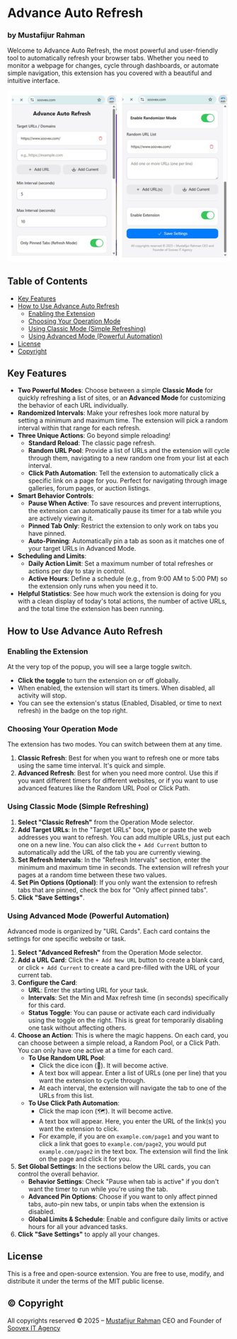 # Advance Auto Refresh
### by Mustafijur Rahman

Welcome to Advance Auto Refresh, the most powerful and user-friendly tool to automatically refresh your browser tabs. Whether you need to monitor a webpage for changes, cycle through dashboards, or automate simple navigation, this extension has you covered with a beautiful and intuitive interface.

![Extension Popup Interface](icons/Screenshot.png)

## Table of Contents

-   [Key Features](#key-features)
-   [How to Use Advance Auto Refresh](#how-to-use-advance-auto-refresh)
    -   [Enabling the Extension](#enabling-the-extension)
    -   [Choosing Your Operation Mode](#choosing-your-operation-mode)
    -   [Using Classic Mode (Simple Refreshing)](#using-classic-mode-simple-refreshing)
    -   [Using Advanced Mode (Powerful Automation)](#using-advanced-mode-powerful-automation)
-   [License](#license)
-   [Copyright](#copyright)

## Key Features

-   **Two Powerful Modes**: Choose between a simple **Classic Mode** for quickly refreshing a list of sites, or an **Advanced Mode** for customizing the behavior of each URL individually.
-   **Randomized Intervals**: Make your refreshes look more natural by setting a minimum and maximum time. The extension will pick a random interval within that range for each refresh.
-   **Three Unique Actions**: Go beyond simple reloading!
    -   **Standard Reload**: The classic page refresh.
    -   **Random URL Pool**: Provide a list of URLs and the extension will cycle through them, navigating to a new random one from your list at each interval.
    -   **Click Path Automation**: Tell the extension to automatically click a specific link on a page for you. Perfect for navigating through image galleries, forum pages, or auction listings.
-   **Smart Behavior Controls**:
    -   **Pause When Active**: To save resources and prevent interruptions, the extension can automatically pause its timer for a tab while you are actively viewing it.
    -   **Pinned Tab Only**: Restrict the extension to only work on tabs you have pinned.
    -   **Auto-Pinning**: Automatically pin a tab as soon as it matches one of your target URLs in Advanced Mode.
-   **Scheduling and Limits**:
    -   **Daily Action Limit**: Set a maximum number of total refreshes or actions per day to stay in control.
    -   **Active Hours**: Define a schedule (e.g., from 9:00 AM to 5:00 PM) so the extension only runs when you need it to.
-   **Helpful Statistics**: See how much work the extension is doing for you with a clean display of today's total actions, the number of active URLs, and the total time the extension has been running.

## How to Use Advance Auto Refresh

### Enabling the Extension

At the very top of the popup, you will see a large toggle switch.
-   **Click the toggle** to turn the extension on or off globally.
-   When enabled, the extension will start its timers. When disabled, all activity will stop.
-   You can see the extension's status (Enabled, Disabled, or time to next refresh) in the badge on the top right.

### Choosing Your Operation Mode

The extension has two modes. You can switch between them at any time.

1.  **Classic Refresh**: Best for when you want to refresh one or more tabs using the same time interval. It's quick and simple.
2.  **Advanced Refresh**: Best for when you need more control. Use this if you want different timers for different websites, or if you want to use advanced features like the Random URL Pool or Click Path.

### Using Classic Mode (Simple Refreshing)

1.  **Select "Classic Refresh"** from the Operation Mode selector.
2.  **Add Target URLs**: In the "Target URLs" box, type or paste the web addresses you want to refresh. You can add multiple URLs, just put each one on a new line. You can also click the `+ Add Current` button to automatically add the URL of the tab you are currently viewing.
3.  **Set Refresh Intervals**: In the "Refresh Intervals" section, enter the minimum and maximum time in seconds. The extension will refresh your pages at a random time between these two values.
4.  **Set Pin Options (Optional)**: If you only want the extension to refresh tabs that are pinned, check the box for "Only affect pinned tabs".
5.  **Click "Save Settings"**.

### Using Advanced Mode (Powerful Automation)

Advanced mode is organized by "URL Cards". Each card contains the settings for one specific website or task.

1.  **Select "Advanced Refresh"** from the Operation Mode selector.
2.  **Add a URL Card**: Click the `+ Add New URL` button to create a blank card, or click `+ Add Current` to create a card pre-filled with the URL of your current tab.
3.  **Configure the Card**:
    -   **URL**: Enter the starting URL for your task.
    -   **Intervals**: Set the Min and Max refresh time (in seconds) specifically for this card.
    -   **Status Toggle**: You can pause or activate each card individually using the toggle on the right. This is great for temporarily disabling one task without affecting others.
4.  **Choose an Action**: This is where the magic happens. On each card, you can choose between a simple reload, a Random Pool, or a Click Path. You can only have one active at a time for each card.
    -   **To Use Random URL Pool**:
        -   Click the dice icon (🎲). It will become active.
        -   A text box will appear. Enter a list of URLs (one per line) that you want the extension to cycle through.
        -   At each interval, the extension will navigate the tab to one of the URLs from this list.
    -   **To Use Click Path Automation**:
        -   Click the map icon (🗺️). It will become active.
        -   A text box will appear. Here, you enter the URL of the link(s) you want the extension to click.
        -   For example, if you are on `example.com/page1` and you want to click a link that goes to `example.com/page2`, you would put `example.com/page2` in the text box. The extension will find the link on the page and click it for you.
5.  **Set Global Settings**: In the sections below the URL cards, you can control the overall behavior.
    -   **Behavior Settings**: Check "Pause when tab is active" if you don't want the timer to run while you're using the tab.
    -   **Advanced Pin Options**: Choose if you want to only affect pinned tabs, auto-pin new tabs, or unpin tabs when the extension is disabled.
    -   **Global Limits & Schedule**: Enable and configure daily limits or active hours for all your advanced tasks.
6.  **Click "Save Settings"** to apply all your changes.

## License

This is a free and open-source extension. You are free to use, modify, and distribute it under the terms of the MIT public license.


## ©️ Copyright

<p>All copyrights reserved © 2025 – <a href="https://mustafijur.org/">Mustafijur Rahman</a> CEO and Founder of <a target="_blank" href="https://www.soovex.com/">Soovex IT Agency</a></p>
